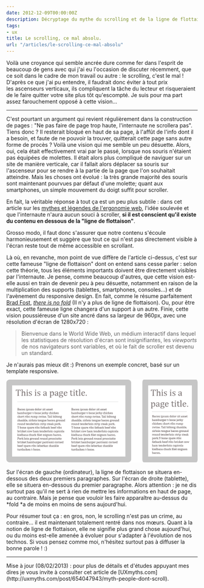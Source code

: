 ```yaml
---
date: 2012-12-09T00:00:00Z
description: Décryptage du mythe du scrolling et de la ligne de flottaison
tags:
- ux
title: Le scrolling, ce mal absolu.
url: "/articles/le-scrolling-ce-mal-absolu"
---
```


Voilà une croyance qui semble ancrée dure comme fer dans l'esprit de beaucoup de gens avec qui j'ai eu l'occasion de discuter récemment, que ce soit dans le cadre de mon travail ou autre&nbsp;: le scrolling, c'est le mal ! D'après ce que j'ai pu entendre, il faudrait donc éviter à tout prix les ascenseurs verticaux, ils compliquent la tâche du lecteur et risqueraient de le faire quitter votre site plus tôt qu'escompté. Je suis pour ma part assez farouchement opposé à cette vision...

---

C'est pourtant un argument qui revient régulièrement dans la construction de pages&nbsp;: "Ne pas faire de page trop haute, l'internaute ne scrollera pas". Tiens donc&nbsp;? Il resterait bloqué en haut de sa page, à l'affût de l'info dont il a besoin, et faute de ne pouvoir la trouver, quitterait cette page sans autre forme de procès&nbsp;? Voilà une vision qui me semble un peu désuette. Alors, oui, cela était effectivement vrai par le passé, lorsque nos souris n'étaient pas équipées de molettes. Il était alors plus compliqué de naviguer sur un site de manière verticale, car il fallait alors déplacer sa souris sur l'ascenseur pour se rendre à la partie de la page que l'on souhaitait atteindre. Mais les choses ont évolué&nbsp;: la très grande majorité des souris sont maintenant pourvues par défaut d'une molette; quant aux smartphones, un simple mouvement du doigt suffit pour scroller.

En fait, la véritable réponse à tout ça est un peu plus subtile&nbsp;: dans cet article sur les [mythes et légendes de l'ergonomie web](http://blog.academy-ecommerce.com/ergonomie-web-les-mythes-et-legendes-ont-la-vie-dure), l'idée soulevée et que l'internaute n'aura aucun souci à scroller, <strong>si il est conscient qu'il existe du contenu en dessous de la "ligne de flottaison"</strong>.

Grosso modo, il faut donc s'assurer que notre contenu s'écoule harmonieusement et suggère que tout ce qui n'est pas directement visible à l'écran reste tout de même accessible en scrollant.

Là où, en revanche, mon point de vue diffère de l'article ci-dessus, c'est sur cette fameuse "ligne de flottaison" dont on entend sans cesse parler&nbsp;: selon cette théorie, tous les éléments importants doivent être directement visibles par l'internaute. Je pense, comme beaucoup d'autres, que cette vision est-elle aussi en train de devenir peu à peu désuette, notamment en raison de la multiplication des supports (tablettes, smartphones, consoles...) et de l'avènement du responsive design. En fait, comme le résume parfaitement [Brad Fost](http://bradfrostweb.com/), _[there is no fold](http://www.thereisnopagefold.com/)_ (Il n'y a plus de ligne de flottaison). Ou, pour être exact, cette fameuse ligne changera d'un support à un autre. Finie, cette vision poussiéreuse d'un site ancré dans sa largeur de 960px, avec une résolution d'écran de 1280x720&nbsp;:

> Bienvenue dans le World Wide Web, un médium interactif dans lequel les statistiques de résolution d'écran sont insignifiantes, les _viewports_ de nos navigateurs sont variables, et où le fait de scroller est devenu un standard.

Je n'aurais pas mieux dit&nbsp;:) Prenons un exemple concret, basé sur un template responsive.

![Tablet vs pc](/assets/img/pc-vs-tablet.png)

Sur l'écran de gauche (ordinateur), la ligne de flottaison se situera en-dessous des deux premiers paragraphes. Sur l'écran de droite (tablette), elle se situera en-dessous du premier paragraphe. Alors attention&nbsp;: je ne dis surtout pas qu'il ne sert à rien de mettre les informations en haut de page, au contraire. Mais je pense que vouloir les faire apparaître au-dessus du *fold *a de moins en moins de sens aujourd'hui.

Pour résumer tout ça&nbsp;: en gros, non, le scrolling n'est pas un crime, au contraire... il est maintenant totalement rentré dans nos mœurs. Quant à la notion de ligne de flottaison, elle ne signifie plus grand chose aujourd'hui, ou du moins est-elle amenée à évoluer pour s'adapter à l'évolution de nos technos. Si vous pensez comme moi, n'hésitez surtout pas à diffuser la bonne parole !&nbsp;:)

---

<p class="info">Mise à jour (08/02/2013)&nbsp;: pour plus de détails et d'études appuyant mes dires je vous invite à consulter cet article de [UXmyths.com](http://uxmyths.com/post/654047943/myth-people-dont-scroll).
